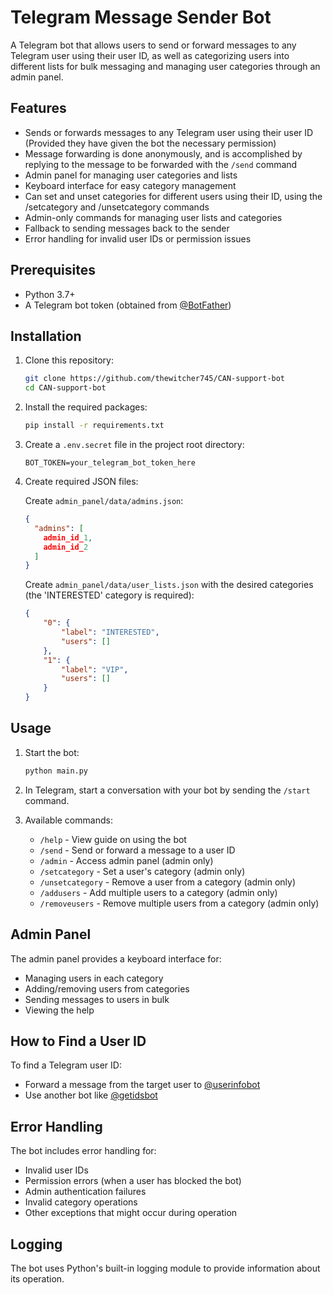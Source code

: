 # Telegram Message Sender Bot

A Telegram bot that allows users to send or forward messages to any Telegram user using their user ID, as well as categorizing users into different
lists for bulk messaging and managing user categories through an admin panel.

## Features

- Sends or forwards messages to any Telegram user using their user ID (Provided they have given the bot the necessary permission)
- Message forwarding is done anonymously, and is accomplished by replying to the message to be forwarded with the `/send` command
- Admin panel for managing user categories and lists
- Keyboard interface for easy category management
- Can set and unset categories for different users using their ID, using the /setcategory and /unsetcategory commands
- Admin-only commands for managing user lists and categories
- Fallback to sending messages back to the sender
- Error handling for invalid user IDs or permission issues

## Prerequisites

- Python 3.7+
- A Telegram bot token (obtained from [@BotFather](https://t.me/botfather))

## Installation

1. Clone this repository:
   ```bash
   git clone https://github.com/thewitcher745/CAN-support-bot
   cd CAN-support-bot
   ```

2. Install the required packages:
   ```bash
   pip install -r requirements.txt
   ```

3. Create a `.env.secret` file in the project root directory:
   ```
   BOT_TOKEN=your_telegram_bot_token_here
   ```

4. Create required JSON files:

   Create `admin_panel/data/admins.json`:
   ```json
   {
     "admins": [
       admin_id_1,
       admin_id_2
     ]
   }
   ```

   Create `admin_panel/data/user_lists.json` with the desired categories (the 'INTERESTED' category is required):
   ```json
   {
       "0": {
           "label": "INTERESTED",
           "users": []
       },
       "1": {
           "label": "VIP",
           "users": []
       }
   }
   ```

## Usage

1. Start the bot:
   ```bash
   python main.py
   ```

2. In Telegram, start a conversation with your bot by sending the `/start` command.

3. Available commands:
   - `/help` - View guide on using the bot
   - `/send` - Send or forward a message to a user ID
   - `/admin` - Access admin panel (admin only)
   - `/setcategory` - Set a user's category (admin only)
   - `/unsetcategory` - Remove a user from a category (admin only)
   - `/addusers` - Add multiple users to a category (admin only)
   - `/removeusers` - Remove multiple users from a category (admin only)

## Admin Panel

The admin panel provides a keyboard interface for:
- Managing users in each category
- Adding/removing users from categories
- Sending messages to users in bulk
- Viewing the help

## How to Find a User ID

To find a Telegram user ID:

- Forward a message from the target user to [@userinfobot](https://t.me/userinfobot)
- Use another bot like [@getidsbot](https://t.me/getidsbot)

## Error Handling

The bot includes error handling for:

- Invalid user IDs
- Permission errors (when a user has blocked the bot)
- Admin authentication failures
- Invalid category operations
- Other exceptions that might occur during operation

## Logging

The bot uses Python's built-in logging module to provide information about its operation.